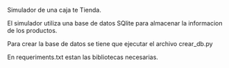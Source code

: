 Simulador de una caja te Tienda.

El simulador utiliza una base de datos SQlite para almacenar la informacion de los productos.

Para crear la base de datos se tiene que ejecutar el archivo crear_db.py

En requeriments.txt estan las bibliotecas necesarias.

